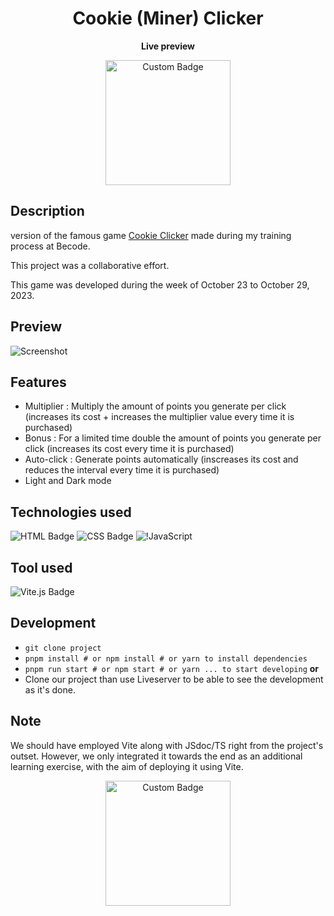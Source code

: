 <div align="center">


# Cookie (Miner) Clicker



**Live preview**



<a href="https://slatohamid.github.io/cookie-clicker/" target="_blank"><img src="https://img.shields.io/badge/Miner%20Clicker-Click%20Here-%23fbd81a?style=flat" alt="Custom Badge" width="200"></a>

</div>

## Description

version of the famous game [Cookie Clicker](https://en.wikipedia.org/wiki/Cookie_Clicker) made during my training process at Becode.

This project was a collaborative effort.

  
This game was developed during the week of October 23 to October 29, 2023.

## Preview

![Screenshot](https://github.com/slatohamid/cookie-clicker/assets/117818692/12008191-04cc-4f5d-8e78-1fe0c1dc982f)

## Features

- Multiplier : Multiply the amount of points you generate per click (increases its cost + increases the multiplier value every time it is purchased)
- Bonus : For a limited time double the amount of points you generate per click (increases its cost every time it is purchased)
- Auto-click : Generate points automatically (inscreases its cost and reduces the interval every time it is purchased)
- Light and Dark mode

## Technologies used
![HTML Badge](https://img.shields.io/badge/html-%23E44D26.svg?style=for-the-badge&logo=html5&logoColor=%23FFFFFF)
![CSS Badge](https://img.shields.io/badge/css-%231572B6.svg?style=for-the-badge&logo=css3&logoColor=%23FFFFFF)
![!JavaScript](https://img.shields.io/badge/javascript-%23323330.svg?style=for-the-badge&logo=javascript&logoColor=%23F7DF1E) 

## Tool used
![Vite.js Badge](https://img.shields.io/badge/vite.js-%232C3A42.svg?style=for-the-badge&logo=vite&logoColor=%2361AFEF)

## Development
- `git clone project`
- `pnpm install # or npm install # or yarn to install dependencies`
- `pnpm run start # or npm start # or yarn ... to start developing`
**or**
- Clone our project than use Liveserver to be able to see the development as it's done.
## Note
We should have employed Vite along with JSdoc/TS right from the project's outset. However, we only integrated it towards the end as an additional learning exercise, with the aim of deploying it using Vite.

<div align="center">

<a href="https://slatohamid.github.io/cookie-clicker/" target="_blank"><img src="https://img.shields.io/badge/Vite%20deployment-Click%20Here-%23916cfe?style=flat" alt="Custom Badge" width="200"></a>



</div>






